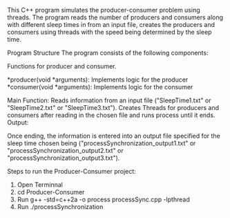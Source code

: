 This C++ program simulates the producer-consumer problem using threads. The program reads the number of producers and consumers along with different sleep times in from an input file, creates the producers and consumers using threads with the speed being determined by the sleep time.

Program Structure
The program consists of the following components:

Functions for producer and consumer.

*producer(void *arguments): Implements logic for the producer
*consumer(void *arguments): Implements logic for the consumer 

Main Function:
Reads information from an input file ("SleepTime1.txt" or "SleepTime2.txt" or "SleepTime3.txt").
Creates Threads for producers and consumers after reading in the chosen file and runs process until it ends.
Output:

Once ending, the information is entered into an output file specified for the sleep time chosen being ("processSynchronization_output1.txt" or "processSynchronization_output2.txt" or "processSynchronization_output3.txt").
 
 Steps to run the Producer-Consumer project: 
 1. Open Terminnal
 2. cd Producer-Consumer
 3. Run g++ -std=c++2a -o process processSync.cpp -lpthread
 4. Run ./processSynchronization